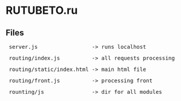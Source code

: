 # RUTUBETO.ru

## Files

 <pre> server.js                 -> runs localhost              </pre>
 <pre> routing/index.js          -> all requests processing     </pre>
 <pre> routing/static/index.html -> main html file              </pre>
 <pre> routing/front.js          -> processing front            </pre>
 <pre> rounting/js               -> dir for all modules         </pre>
